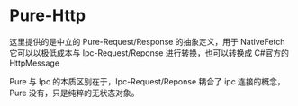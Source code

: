 # Pure-Http

这里提供的是中立的 Pure-Request/Response 的抽象定义，用于 NativeFetch
它可以以极低成本与 Ipc-Request/Reponse 进行转换，也可以转换成 C#官方的 HttpMessage

Pure 与 Ipc 的本质区别在于，Ipc-Request/Reponse 耦合了 ipc 连接的概念，Pure 没有，只是纯粹的无状态对象。
